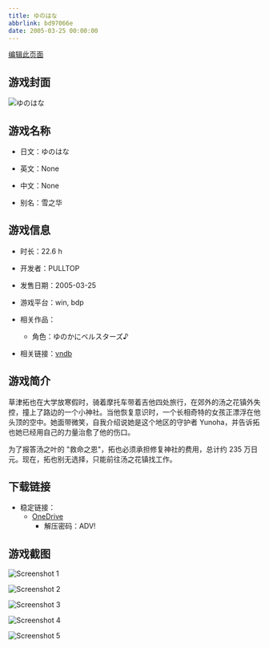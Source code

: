 ```yaml
---
title: ゆのはな
abbrlink: bd97066e
date: 2005-03-25 00:00:00
---
```

[编辑此页面](https://github.com/ACG-3/ADV3-source/blob/main/source/_posts/games/%E3%81%8A%E9%A1%98%E3%81%84%E3%81%8A%E6%98%9F%E3%81%95%E3%81%BE.md)

## 游戏封面

![ゆのはな](https://pan.timero.xyz/d/onedrive/img_lib_001/%E3%81%8A%E9%A1%98%E3%81%84%E3%81%8A%E6%98%9F%E3%81%95%E3%81%BE_cover.avif)


## 游戏名称

- 日文：ゆのはな
- 英文：None
- 中文：None

- 别名：雪之华


## 游戏信息

- 时长：22.6 h
- 开发者：PULLTOP
- 发售日期：2005-03-25
- 游戏平台：win, bdp
- 相关作品：
   - 角色：ゆのかにベルスターズ♪

- 相关链接：[vndb](https://vndb.org/v16)


## 游戏简介

草津拓也在大学放寒假时，骑着摩托车带着吉他四处旅行，在郊外的汤之花镇外失控，撞上了路边的一个小神社。当他恢复意识时，一个长相奇特的女孩正漂浮在他头顶的空中。她面带微笑，自我介绍说她是这个地区的守护者 Yunoha，并告诉拓也她已经用自己的力量治愈了他的伤口。

为了报答汤之叶的 "救命之恩"，拓也必须承担修复神社的费用，总计约 235 万日元。现在，拓也别无选择，只能前往汤之花镇找工作。


## 下载链接

- 稳定链接：
    - [OneDrive](https://pan.timero.xyz/onedrive/adv_lib_001/%E3%81%8A%E9%A1%98%E3%81%84%E3%81%8A%E6%98%9F%E3%81%95%E3%81%BE)
        - 解压密码：ADV!



## 游戏截图


![Screenshot 1](https://pan.timero.xyz/d/onedrive/img_lib_001/%E3%81%8A%E9%A1%98%E3%81%84%E3%81%8A%E6%98%9F%E3%81%95%E3%81%BE_Screenshot_1.avif)

![Screenshot 2](https://pan.timero.xyz/d/onedrive/img_lib_001/%E3%81%8A%E9%A1%98%E3%81%84%E3%81%8A%E6%98%9F%E3%81%95%E3%81%BE_Screenshot_2.avif)

![Screenshot 3](https://pan.timero.xyz/d/onedrive/img_lib_001/%E3%81%8A%E9%A1%98%E3%81%84%E3%81%8A%E6%98%9F%E3%81%95%E3%81%BE_Screenshot_3.avif)

![Screenshot 4](https://pan.timero.xyz/d/onedrive/img_lib_001/%E3%81%8A%E9%A1%98%E3%81%84%E3%81%8A%E6%98%9F%E3%81%95%E3%81%BE_Screenshot_4.avif)

![Screenshot 5](https://pan.timero.xyz/d/onedrive/img_lib_001/%E3%81%8A%E9%A1%98%E3%81%84%E3%81%8A%E6%98%9F%E3%81%95%E3%81%BE_Screenshot_5.avif)

